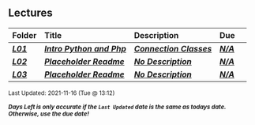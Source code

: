 ## Lectures

| Folder | Title | Description | Due |  |
|:------|:------|:------|:------|:-----:|
| ***<a href="https://github.com/rugbyprof/5303-Adv-Database/tree/master/Lectures/L01">L01</a>*** | ***<a href="https://github.com/rugbyprof/5303-Adv-Database/tree/master/Lectures/L01"> Intro Python and Php </a>*** | ***<a href="https://github.com/rugbyprof/5303-Adv-Database/tree/master/Lectures/L01"> Connection Classes</a>*** | ***<a href="https://github.com/rugbyprof/5303-Adv-Database/tree/master/Lectures/L01">N/A</a>*** |  |
| ***<a href="https://github.com/rugbyprof/5303-Adv-Database/tree/master/Lectures/L02">L02</a>*** | ***<a href="https://github.com/rugbyprof/5303-Adv-Database/tree/master/Lectures/L02"> Placeholder Readme </a>*** | ***<a href="https://github.com/rugbyprof/5303-Adv-Database/tree/master/Lectures/L02"> No Description</a>*** | ***<a href="https://github.com/rugbyprof/5303-Adv-Database/tree/master/Lectures/L02">N/A</a>*** |  |
| ***<a href="https://github.com/rugbyprof/5303-Adv-Database/tree/master/Lectures/L03">L03</a>*** | ***<a href="https://github.com/rugbyprof/5303-Adv-Database/tree/master/Lectures/L03"> Placeholder Readme </a>*** | ***<a href="https://github.com/rugbyprof/5303-Adv-Database/tree/master/Lectures/L03"> No Description</a>*** | ***<a href="https://github.com/rugbyprof/5303-Adv-Database/tree/master/Lectures/L03">N/A</a>*** |  |

<sup>Last Updated: 2021-11-16 (Tue @ 13:12)</sup> 

<sup>***Days Left is only accurate if the `Last Updated` date is the same as todays date. Otherwise, use the due date!***</sup> 